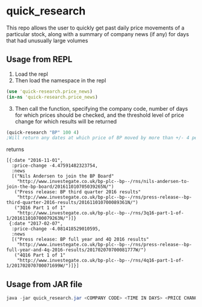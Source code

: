 # quick_research

This repo allows the user to quickly get past daily price movements of a particular stock, along with a summary of company news (if any) for days that had unusually large volumes


## Usage from REPL
1. Load the repl
2. Then load the namespace in the repl

 ```Clojure
 (use 'quick-research.price_news)
 (in-ns 'quick-research.price_news)
 ```
 
3. Then call the function, specifying the company code, number of days for which prices should be checked, and the threshold level of price change for which results will be returned
 ```Clojure
 (quick-research "BP" 100 4) 
 ;Will return any dates at which price of BP moved by more than +/- 4 percent, in the past 100 days
 ```
returns
```
[{:date "2016-11-01",
  :price-change -4.47591482323754,
  :news
  [("Nils Andersen to join the BP Board"
    "http://www.investegate.co.uk/bp-plc--bp--/rns/nils-andersen-to-join-the-bp-board/201611010705039265N/")
   ("Press release: BP third quarter 2016 results"
    "http://www.investegate.co.uk/bp-plc--bp--/rns/press-release--bp-third-quarter-2016-results/201611010700089361N/")
   ("3Q16 Part 1 of 1"
    "http://www.investegate.co.uk/bp-plc--bp--/rns/3q16-part-1-of-1/201611010700079263N/")]}
 {:date "2017-02-07",
  :price-change -4.081418529010595,
  :news
  [("Press release: BP full year and 4Q 2016 results"
    "http://www.investegate.co.uk/bp-plc--bp--/rns/press-release--bp-full-year-and-4q-2016-results/201702070700081777W/")
   ("4Q16 Part 1 of 1"
    "http://www.investegate.co.uk/bp-plc--bp--/rns/4q16-part-1-of-1/201702070700071699W/")]}]
```

## Usage from JAR file
```Java
java -jar quick_research.jar <COMPANY CODE> <TIME IN DAYS> <PRICE CHANGE THRESHOLD>
```

